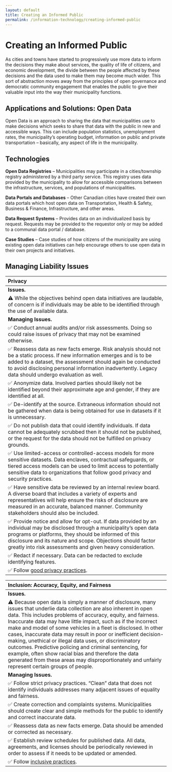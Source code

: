 ```yaml
---
layout: default
title: Creating an Informed Public
permalink: /information-technology/creating-informed-public
---
```


# Creating an Informed Public

As cities and towns have started to progressively use more data to inform the decisions they make about services, the quality of life of citizens, and economic development, the divide between the people affected by these decisions and the data used to make them may become much wider. This sort of abstraction moves away from the principles of open governance and democratic community engagement that enables the public to give their valuable input into the way their municipality functions.

## Applications and Solutions: Open Data

Open Data is an approach to sharing the data that municipalities use to make decisions which seeks to share that data with the public in new and accessible ways. This can include population statistics, unemployment rates, the municipality’s operating budget, information on public and private transportation – basically, any aspect of life in the municipality.

## Technologies

**Open Data Registries** – Municipalities may participate in a cities/township registry administered by a third party service. This registry uses data provided by the municipality to allow for accessible comparisons between the infrastructure, services, and populations of municipalities.

**Data Portals and Databases** – Other Canadian cities have created their own data portals which host open data on Transportation, Health & Safety, Business & Finance, Infrastructure, and other areas.

**Data Request Systems** – Provides data on an individualized basis by request. Requests may be provided to the requestor only or may be added to a communal data portal / database.

**Case Studies** – Case studies of how citizens of the municipality are using existing open data initiatives can help encourage others to use open data in their own projects and initiatives.

## Managing Liability Issues

| Privacy |
| :--- |
| **Issues.** |
| ⚠ While the objectives behind open data initiatives are laudable, of concern is if individuals may be able to be identified through the use of available data. |
| **Managing Issues.** |
| ✅ Conduct annual audits and/or risk assessments. Doing so could raise issues of privacy that may not be examined otherwise. |
| ✅ Reassess data as new facts emerge. Risk analysis should not be a static process. If new information emerges and is to be added to a dataset, the assessment should again be conducted to avoid disclosing personal information inadvertently. Legacy data should undergo evaluation as well. |
| ✅ Anonymize data. Involved parties should likely not be identified beyond their approximate age and gender, if they are identified at all. |
| ✅ De-identify at the source. Extraneous information should not be gathered when data is being obtained for use in datasets if it is unnecessary. |
| ✅ Do not publish data that could identify individuals. If data cannot be adequately scrubbed then it should not be published, or the request for the data should not be fulfilled on privacy grounds. |
| ✅ Use limited-access or controlled-access models for more sensitive datasets. Data enclaves, contractual safeguards, or tiered access models can be used to limit access to potentially sensitive data to organizations that follow good privacy and security practices. |
| ✅ Have sensitive data be reviewed by an internal review board. A diverse board that includes a variety of experts and representatives will help ensure the risks of disclosure are measured in an accurate, balanced manner. Community stakeholders should also be included. |
| ✅ Provide notice and allow for opt-out. If data provided by an individual may be disclosed through a municipality’s open data programs or platforms, they should be informed of this disclosure and its nature and scope. Objections should factor greatly into risk assessments and given heavy consideration. |
| ✅ Redact if necessary. Data can be redacted to exclude identifying features. |
| ✅ Follow [good privacy practices](https://cippic-ca.github.io/SmartCityToolkit/privacy.html). |

| Inclusion: Accuracy, Equity, and Fairness |
| :--- |
| **Issues.** |
| ⚠ Because open data is simply a manner of disclosure, many issues that underlie data collection are also inherent in open data. This includes problems of accuracy, equity, and fairness. Inaccurate data may have little impact, such as if the incorrect make and model of some vehicles in a fleet is disclosed. In other cases, inaccurate data may result in poor or inefficient decision-making, unethical or illegal data uses, or discriminatory outcomes. Predictive policing and criminal sentencing, for example, often show racial bias and therefore the data generated from these areas may disproportionately and unfairly represent certain groups of people. |
| **Managing Issues.** |
| ✅ Follow strict privacy practices. “Clean” data that does not identify individuals addresses many adjacent issues of equality and fairness. |
| ✅ Create correction and complaints systems. Municipalities should create clear and simple methods for the public to identify and correct inaccurate data. |
| ✅ Reassess data as new facts emerge. Data should be amended or corrected as necessary. |
| ✅ Establish review schedules for published data. All data, agreements, and licenses should be periodically reviewed in order to assess if it needs to be updated or amended. |
| ✅ Follow [inclusive practices](https://cippic-ca.github.io/SmartCityToolkit/inclusion.html). |

